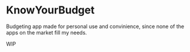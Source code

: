 # KnowYourBudget
Budgeting app made for personal use and convinience, since none of the apps on the market fill my needs. 

WIP
